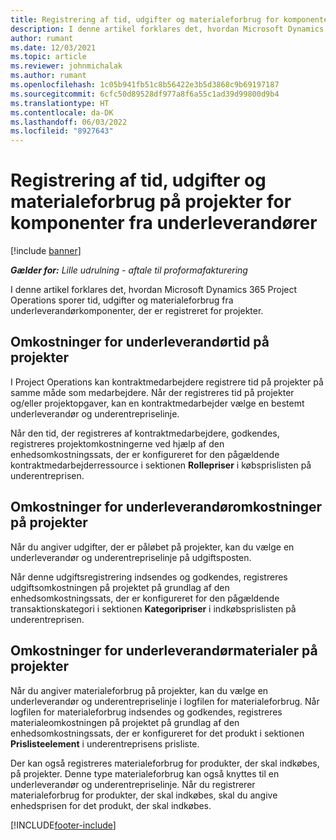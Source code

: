 ```yaml
---
title: Registrering af tid, udgifter og materialeforbrug for komponenter fra underleverandører
description: I denne artikel forklares det, hvordan Microsoft Dynamics 365 Project Operations sporer tid, udgifter og materialeforbrug fra underleverandørkomponenter, der er registreret for projekter.
author: rumant
ms.date: 12/03/2021
ms.topic: article
ms.reviewer: johnmichalak
ms.author: rumant
ms.openlocfilehash: 1c05b941fb51c8b56422e3b5d3868c9b69197187
ms.sourcegitcommit: 6cfc50d89528df977a8f6a55c1ad39d99800d9b4
ms.translationtype: HT
ms.contentlocale: da-DK
ms.lasthandoff: 06/03/2022
ms.locfileid: "8927643"
---
```

# <a name="recording-time-expenses-and-material-usage-on-projects-for-subcontracted-components"></a>Registrering af tid, udgifter og materialeforbrug på projekter for komponenter fra underleverandører

[!include [banner](../../includes/dataverse-preview.md)]

_**Gælder for:** Lille udrulning - aftale til proformafakturering_

I denne artikel forklares det, hvordan Microsoft Dynamics 365 Project Operations sporer tid, udgifter og materialeforbrug fra underleverandørkomponenter, der er registreret for projekter.

## <a name="costing-for-subcontractor-time-on-projects"></a>Omkostninger for underleverandørtid på projekter
I Project Operations kan kontraktmedarbejdere registrere tid på projekter på samme måde som medarbejdere. Når der registreres tid på projekter og/eller projektopgaver, kan en kontraktmedarbejder vælge en bestemt underleverandør og underentrepriselinje.

Når den tid, der registreres af kontraktmedarbejdere, godkendes, registreres projektomkostningerne ved hjælp af den enhedsomkostningssats, der er konfigureret for den pågældende kontraktmedarbejderressource i sektionen **Rollepriser** i købsprislisten på underentreprisen.

## <a name="costing-for-subcontracted-expenses-on-projects"></a>Omkostninger for underleverandøromkostninger på projekter
Når du angiver udgifter, der er påløbet på projekter, kan du vælge en underleverandør og underentrepriselinje på udgiftsposten. 

Når denne udgiftsregistrering indsendes og godkendes, registreres udgiftsomkostningen på projektet på grundlag af den enhedsomkostningssats, der er konfigureret for den pågældende transaktionskategori i sektionen **Kategoripriser** i indkøbsprislisten på underentreprisen.

## <a name="costing-for-subcontracted-materials-on-projects"></a>Omkostninger for underleverandørmaterialer på projekter
Når du angiver materialeforbrug på projekter, kan du vælge en underleverandør og underentrepriselinje i logfilen for materialeforbrug. Når logfilen for materialeforbrug indsendes og godkendes, registreres materialeomkostningen på projektet på grundlag af den enhedsomkostningssats, der er konfigureret for det produkt i sektionen **Prislisteelement** i underentreprisens prisliste.

Der kan også registreres materialeforbrug for produkter, der skal indkøbes, på projekter. Denne type materialeforbrug kan også knyttes til en underleverandør og underentrepriselinje. Når du registrerer materialeforbrug for produkter, der skal indkøbes, skal du angive enhedsprisen for det produkt, der skal indkøbes. 


[!INCLUDE[footer-include](../../includes/footer-banner.md)]
